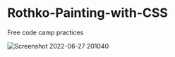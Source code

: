 # Rothko-Painting-with-CSS
Free code camp practices

![Screenshot 2022-06-27 201040](https://user-images.githubusercontent.com/37372229/176007855-e4ac6653-e92b-479a-a176-be27c0bc2691.png)
